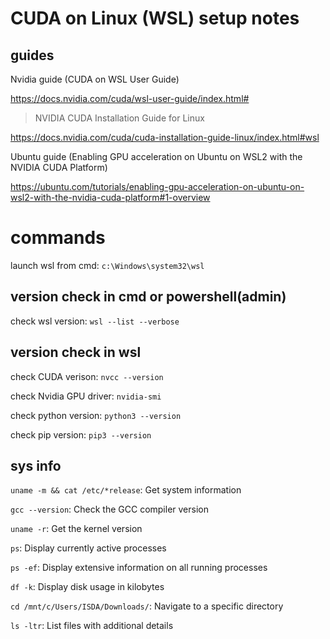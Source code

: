 # CUDA on Linux (WSL) setup notes

## guides

Nvidia guide (CUDA on WSL User Guide)

https://docs.nvidia.com/cuda/wsl-user-guide/index.html#

> NVIDIA CUDA Installation Guide for Linux

https://docs.nvidia.com/cuda/cuda-installation-guide-linux/index.html#wsl

Ubuntu guide (Enabling GPU acceleration on Ubuntu on WSL2 with the NVIDIA CUDA Platform)

https://ubuntu.com/tutorials/enabling-gpu-acceleration-on-ubuntu-on-wsl2-with-the-nvidia-cuda-platform#1-overview

# commands 

launch wsl from cmd: `c:\Windows\system32\wsl`

## version check in cmd or powershell(admin)

check wsl version: `wsl --list --verbose`

## version check in wsl

check CUDA verison: `nvcc --version`

check Nvidia GPU driver: `nvidia-smi`

check python version: `python3 --version`

check pip version: `pip3 --version`

## sys info

`uname -m && cat /etc/*release`: Get system information

`gcc --version`: Check the GCC compiler version

`uname -r`: Get the kernel version

`ps`: Display currently active processes

`ps -ef`: Display extensive information on all running processes

`df -k`: Display disk usage in kilobytes

`cd /mnt/c/Users/ISDA/Downloads/`: Navigate to a specific directory

`ls -ltr`: List files with additional details


